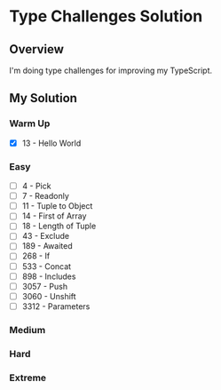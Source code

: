 # Type Challenges Solution

## Overview

I'm doing type challenges for improving my TypeScript.

## My Solution

### Warm Up

- [x] 13 - Hello World

### Easy

- [ ] 4 - Pick
- [ ] 7 - Readonly
- [ ] 11 - Tuple to Object
- [ ] 14 - First of Array
- [ ] 18 - Length of Tuple
- [ ] 43 - Exclude
- [ ] 189 - Awaited
- [ ] 268 - If
- [ ] 533 - Concat
- [ ] 898 - Includes
- [ ] 3057 - Push
- [ ] 3060 - Unshift
- [ ] 3312 - Parameters

### Medium

### Hard

### Extreme
